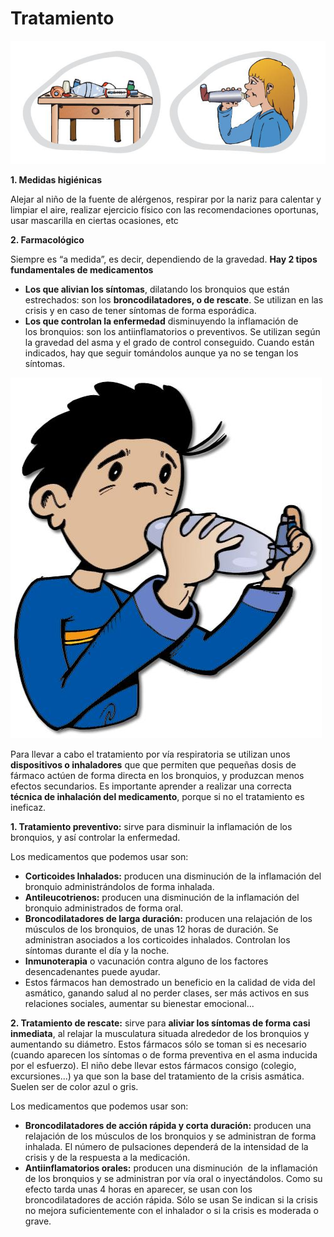 # Tratamiento


![Fig.3.12. Asma. Documento de Asma en Pediatría. DG Salud Pública](img/M3_12.jpg)

**1\. Medidas higiénicas**

Alejar al niño de la fuente de alérgenos, respirar por la nariz para calentar y limpiar el aire, realizar ejercicio físico con las recomendaciones oportunas, usar mascarilla en ciertas ocasiones, etc

**2\. Farmacológico**

Siempre es “a medida”, es decir, dependiendo de la gravedad. **Hay 2 tipos fundamentales de medicamentos**

*   **Los que alivian los síntomas**, dilatando los bronquios que están estrechados: son los **broncodilatadores, o de rescate**. Se utilizan en las crisis y en caso de tener síntomas de forma esporádica.
*   **Los que controlan la enfermedad** disminuyendo la inflamación de los bronquios: son los antiinflamatorios o preventivos. Se utilizan según la gravedad del asma y el grado de control conseguido. Cuando están indicados, hay que seguir tomándolos aunque ya no se tengan los síntomas.

![Fig.3.13. Tratamiento de asma. Documento de Asma en Pediatría. DG Salud Pública](img/M3_13.jpg)

Para llevar a cabo el tratamiento por vía respiratoria se utilizan unos **dispositivos o inhaladores** que que permiten que pequeñas dosis de fármaco actúen de forma directa en los bronquios, y produzcan menos efectos secundarios. Es importante aprender a realizar una correcta **técnica de inhalación del medicamento**, porque si no el tratamiento es ineficaz.

**1\. Tratamiento preventivo:** sirve para disminuir la inflamación de los bronquios, y así controlar la enfermedad.

Los medicamentos que podemos usar son:

*   **Corticoides Inhalados:** producen una disminución de la inflamación del bronquio administrándolos de forma inhalada.
*   **Antileucotrienos:** producen una disminución de la inflamación del bronquio administrados de forma oral.
*   **Broncodilatadores de larga duración:** producen una relajación de los músculos de los bronquios, de unas 12 horas de duración. Se administran asociados a los corticoides inhalados. Controlan los síntomas durante el día y la noche.
*   **Inmunoterapia** o vacunación contra alguno de los factores desencadenantes puede ayudar.
*   Estos fármacos han demostrado un beneficio en la calidad de vida del asmático, ganando salud al no perder clases, ser más activos en sus relaciones sociales, aumentar su bienestar emocional...

**2\. Tratamiento de rescate:** sirve para **aliviar los síntomas de forma casi inmediata**, al relajar la musculatura situada alrededor de los bronquios y aumentando su diámetro. Estos fármacos sólo se toman si es necesario (cuando aparecen los síntomas o de forma preventiva en el asma inducida por el esfuerzo). El niño debe llevar estos fármacos consigo (colegio, excursiones...) ya que son la base del tratamiento de la crisis asmática. Suelen ser de color azul o gris.

Los medicamentos que podemos usar son:

*   **Broncodilatadores de acción rápida y corta duración:** producen una relajación de los músculos de los bronquios y se administran de forma inhalada. El número de pulsaciones dependerá de la intensidad de la crisis y de la respuesta a la medicación.
*   **Antiinflamatorios orales:** producen una disminución  de la inflamación de los bronquios y se administran por vía oral o inyectándolos. Como su efecto tarda unas 4 horas en aparecer, se usan con los broncodilatadores de acción rápida. Sólo se usan Se indican si la crisis no mejora suficientemente con el inhalador o si la crisis es moderada o grave.

